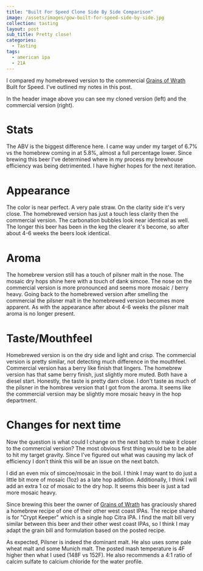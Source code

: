 ```yaml
---
title: "Built For Speed Clone Side By Side Comparison"
image: /assets/images/gow-built-for-speed-side-by-side.jpg
collection: tasting
layout: post
sub_title: Pretty close!
categories:
  - Tasting
tags:
  - american ipa
  - 21A
---
```


I compared my homebrewed version to the commercial [Grains of Wrath](https://gowbeer.com) Built for Speed. I've
outlined my notes in this post.

In the header image above you can see my cloned version (left)
and the commercial version (right).

# Stats

The ABV is the biggest difference here. I came way under my target of
6.7% vs the homebrew coming in at 5.8%, almost a full percentage lower. Since brewing
this beer I've determined where in my process my brewhouse efficiency was being detrimented.
I have higher hopes for the next iteration.

# Appearance

The color is near perfect. A very pale straw. On the clarity side it's
very close. The homebrewed version has just a touch less clarity then
the commercial version. The carbonation bubbles look near identical
as well. The longer this beer has been in the keg the clearer it's become, so after about
4-6 weeks the beers look identical.

# Aroma

The homebrew version still has a touch of pilsner malt in the nose.
The mosaic dry hops shine here with a touch of dank simcoe. The nose
on the commercial version is more pronounced and seems more mosaic
/ berry heavy. Going back to the homebrewed version after smelling
the commercial the pilsner malt in the homebrewed version becomes
more apparent. As with the appearance after about 4-6 weeks the pilsner malt aroma
is no longer present.

# Taste/Mouthfeel

Homebrewed version is on the dry side and light and crisp. The commercial
version is pretty similar, not detecting much difference in the mouthfeel.
Commercial version has a berry like finish that lingers. The homebrew version
has that same berry finish, just slightly more muted. Both have a diesel start.
Honestly, the taste is pretty darn close. I don't taste as much of the pilsner
in the hombrew version that I got from the aroma. It seems like the commercial
version may be slightly more mosaic heavy in the hop department.

# Changes for next time

Now the question is what could I change on the next batch to make it closer to the
commercial version? The most obvious first thing would be to be able to hit my target gravity.
Since I've figured out what was causing my lack of efficiency I don't think this will be
an issue on the next batch.

I did an even mix of simcoe/mosaic in the boil. I think I may want to do just a
little bit more of mosaic (1oz) as a late hop addition. Additionally, I think I will add
an extra 1 oz of mosaic to the dry hop. It seems this beer is just a tad more mosaic heavy.

Since brewing this beer the owner of [Grains of Wrath](https://gowbeer.com/) has
graciously shared a homebrew recipe of one of their other west coast IPAs. The recipe
shared is for "Crypt Keeper" which is a single hop Citra IPA. I find the malt bill very
similar between this beer and their other west coast IPAs, so I think I may adapt the
grain bill and formulation based on the posted recipe.

As expected, Pilsner is indeed the dominant malt. He also uses some pale wheat malt and
some Munich malt. The posted mash temperature is 4F higher then what I used (148F vs 152F).
He also recommends a 4:1 ratio of calcim sulfate to calcium chloride for the water profile.
